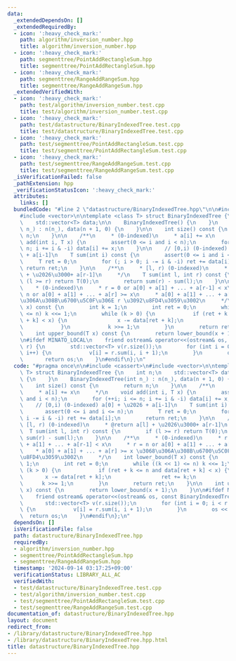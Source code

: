 ```yaml
---
data:
  _extendedDependsOn: []
  _extendedRequiredBy:
  - icon: ':heavy_check_mark:'
    path: algorithm/inversion_number.hpp
    title: algorithm/inversion_number.hpp
  - icon: ':heavy_check_mark:'
    path: segmenttree/PointAddRectangleSum.hpp
    title: segmenttree/PointAddRectangleSum.hpp
  - icon: ':heavy_check_mark:'
    path: segmenttree/RangeAddRangeSum.hpp
    title: segmenttree/RangeAddRangeSum.hpp
  _extendedVerifiedWith:
  - icon: ':heavy_check_mark:'
    path: test/algorithm/inversion_number.test.cpp
    title: test/algorithm/inversion_number.test.cpp
  - icon: ':heavy_check_mark:'
    path: test/datastructure/BinaryIndexedTree.test.cpp
    title: test/datastructure/BinaryIndexedTree.test.cpp
  - icon: ':heavy_check_mark:'
    path: test/segmenttree/PointAddRectangleSum.test.cpp
    title: test/segmenttree/PointAddRectangleSum.test.cpp
  - icon: ':heavy_check_mark:'
    path: test/segmenttree/RangeAddRangeSum.test.cpp
    title: test/segmenttree/RangeAddRangeSum.test.cpp
  _isVerificationFailed: false
  _pathExtension: hpp
  _verificationStatusIcon: ':heavy_check_mark:'
  attributes:
    links: []
  bundledCode: "#line 2 \"datastructure/BinaryIndexedTree.hpp\"\n\n#include <cassert>\n\
    #include <vector>\n\ntemplate <class T> struct BinaryIndexedTree {\n    int n;\n\
    \    std::vector<T> data;\n\n    BinaryIndexedTree() {\n    }\n    BinaryIndexedTree(int\
    \ n_) : n(n_), data(n + 1, 0) {\n    }\n\n    int size() const {\n        return\
    \ n;\n    }\n\n    /**\n     * (0-indexed)\n     * a[i] += x\n     */\n    void\
    \ add(int i, T x) {\n        assert(0 <= i and i < n);\n        for (++i; i <=\
    \ n; i += i & -i) data[i] += x;\n    }\n\n    // [0,i) (0-indexed) a[0] + \u2026\
    \ + a[i-1]\n    T sum(int i) const {\n        assert(0 <= i and i <= n);\n   \
    \     T ret = 0;\n        for (; i > 0; i -= i & -i) ret += data[i];\n       \
    \ return ret;\n    }\n\n    /**\n     * [l, r) (0-indexed)\n     * @return a[l]\
    \ + \u2026\u3000+ a[r-1]\n     */\n    T sum(int l, int r) const {\n        if\
    \ (l >= r) return T(0);\n        return sum(r) - sum(l);\n    }\n\n    /**\n \
    \    * (0-indexed)\n     * r = 0 or a[0] + a[1] + ... + a[r-1] < x\n     * r =\
    \ n or a[0] + a[1] + ... + a[r] >= x\n     * a[0] + a[1] + ... + a[r] >= x \u3068\
    \u306A\u308B\u6700\u5C0F\u306E r \u3092\u8FD4\u3059\u3002\n     */\n    int lower_bound(T\
    \ x) const {\n        int k = 1;\n        int ret = 0;\n        while ((k << 1)\
    \ <= n) k <<= 1;\n        while (k > 0) {\n            if (ret + k <= n and data[ret\
    \ + k] < x) {\n                x -= data[ret + k];\n                ret += k;\n\
    \            }\n            k >>= 1;\n        }\n        return ret;\n    }\n\n\
    \    int upper_bound(T x) const {\n        return lower_bound(x + 1);\n    }\n\
    \n#ifdef MINATO_LOCAL\n    friend ostream& operator<<(ostream& os, const BinaryIndexedTree&\
    \ r) {\n        std::vector<T> v(r.size());\n        for (int i = 0; i < r.size();\
    \ i++) {\n            v[i] = r.sum(i, i + 1);\n        }\n        os << v;\n \
    \       return os;\n    }\n#endif\n};\n"
  code: "#pragma once\n\n#include <cassert>\n#include <vector>\n\ntemplate <class\
    \ T> struct BinaryIndexedTree {\n    int n;\n    std::vector<T> data;\n\n    BinaryIndexedTree()\
    \ {\n    }\n    BinaryIndexedTree(int n_) : n(n_), data(n + 1, 0) {\n    }\n\n\
    \    int size() const {\n        return n;\n    }\n\n    /**\n     * (0-indexed)\n\
    \     * a[i] += x\n     */\n    void add(int i, T x) {\n        assert(0 <= i\
    \ and i < n);\n        for (++i; i <= n; i += i & -i) data[i] += x;\n    }\n\n\
    \    // [0,i) (0-indexed) a[0] + \u2026 + a[i-1]\n    T sum(int i) const {\n \
    \       assert(0 <= i and i <= n);\n        T ret = 0;\n        for (; i > 0;\
    \ i -= i & -i) ret += data[i];\n        return ret;\n    }\n\n    /**\n     *\
    \ [l, r) (0-indexed)\n     * @return a[l] + \u2026\u3000+ a[r-1]\n     */\n  \
    \  T sum(int l, int r) const {\n        if (l >= r) return T(0);\n        return\
    \ sum(r) - sum(l);\n    }\n\n    /**\n     * (0-indexed)\n     * r = 0 or a[0]\
    \ + a[1] + ... + a[r-1] < x\n     * r = n or a[0] + a[1] + ... + a[r] >= x\n \
    \    * a[0] + a[1] + ... + a[r] >= x \u3068\u306A\u308B\u6700\u5C0F\u306E r \u3092\
    \u8FD4\u3059\u3002\n     */\n    int lower_bound(T x) const {\n        int k =\
    \ 1;\n        int ret = 0;\n        while ((k << 1) <= n) k <<= 1;\n        while\
    \ (k > 0) {\n            if (ret + k <= n and data[ret + k] < x) {\n         \
    \       x -= data[ret + k];\n                ret += k;\n            }\n      \
    \      k >>= 1;\n        }\n        return ret;\n    }\n\n    int upper_bound(T\
    \ x) const {\n        return lower_bound(x + 1);\n    }\n\n#ifdef MINATO_LOCAL\n\
    \    friend ostream& operator<<(ostream& os, const BinaryIndexedTree& r) {\n \
    \       std::vector<T> v(r.size());\n        for (int i = 0; i < r.size(); i++)\
    \ {\n            v[i] = r.sum(i, i + 1);\n        }\n        os << v;\n      \
    \  return os;\n    }\n#endif\n};\n"
  dependsOn: []
  isVerificationFile: false
  path: datastructure/BinaryIndexedTree.hpp
  requiredBy:
  - algorithm/inversion_number.hpp
  - segmenttree/PointAddRectangleSum.hpp
  - segmenttree/RangeAddRangeSum.hpp
  timestamp: '2024-09-14 03:17:25+09:00'
  verificationStatus: LIBRARY_ALL_AC
  verifiedWith:
  - test/datastructure/BinaryIndexedTree.test.cpp
  - test/algorithm/inversion_number.test.cpp
  - test/segmenttree/PointAddRectangleSum.test.cpp
  - test/segmenttree/RangeAddRangeSum.test.cpp
documentation_of: datastructure/BinaryIndexedTree.hpp
layout: document
redirect_from:
- /library/datastructure/BinaryIndexedTree.hpp
- /library/datastructure/BinaryIndexedTree.hpp.html
title: datastructure/BinaryIndexedTree.hpp
---
```

